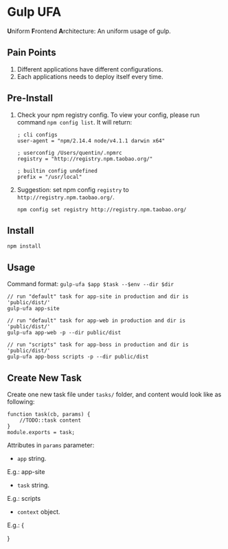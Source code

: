 # Gulp UFA

**U**niform **F**rontend **A**rchitecture: An uniform usage of gulp.

## Pain Points
 1. Different applications have different configurations.
 1. Each applications needs to deploy itself every time.

## Pre-Install

 1. Check your npm registry config. To view your config, please run command ```npm config list```. It will return:
    ```
    ; cli configs
    user-agent = "npm/2.14.4 node/v4.1.1 darwin x64"

    ; userconfig /Users/quentin/.npmrc
    registry = "http://registry.npm.taobao.org/"

    ; builtin config undefined
    prefix = "/usr/local"
    ```

 1. Suggestion: set npm config `registry` to `http://registry.npm.taobao.org/`.

    ```
    npm config set registry http://registry.npm.taobao.org/
    ```


## Install

`npm install`

## Usage

Command format: `gulp-ufa $app $task --$env --dir $dir`

```
// run "default" task for app-site in production and dir is 'public/dist/'
gulp-ufa app-site

// run "default" task for app-web in production and dir is 'public/dist/'
gulp-ufa app-web -p --dir public/dist

// run "scripts" task for app-boss in production and dir is 'public/dist/'
gulp-ufa app-boss scripts -p --dir public/dist
```

## Create New Task

Create one new task file under `tasks/` folder, and content would look like as following:

```
function task(cb, params) {
    //TODO::task content
}
module.exports = task;
```

Attributes in `params` parameter:

 - `app` string.

 E.g.: app-site

 - `task` string.

 E.g.: scripts

 - `context` object.

 E.g.: {


 }